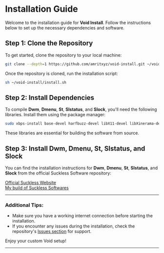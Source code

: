 # Installation Guide

Welcome to the installation guide for **Void Install**. Follow the instructions below to set up the necessary dependencies and software.

## Step 1: Clone the Repository

To get started, clone the repository to your local machine:

```bash
git clone --depth=1 https://github.com/amritxyz/void-install.git ~/void-install
```

Once the repository is cloned, run the installation script:

```bash
sh ~/void-install/install.sh
```

## Step 2: Install Dependencies

To compile **Dwm**, **Dmenu**, **St**, **Slstatus**, and **Slock**, you'll need the following libraries. Install them using the package manager:

```bash
sudo xbps-install base-devel harfbuzz-devel libX11-devel libXinerama-devel libXft-devel libXrandr-devel
```

These libraries are essential for building the software from source.

## Step 3: Install Dwm, Dmenu, St, Slstatus, and Slock

You can find the installation instructions for **Dwm**, **Dmenu**, **St**, **Slstatus**, and **Slock** from the official Suckless Software repository:

[Official Suckless Website](https://suckless.org) </br>
[My build of Suckless Softwares](https://github.com/amritxyz/void-dwm)

---

### Additional Tips:
- Make sure you have a working internet connection before starting the installation.
- If you encounter any issues during the installation, check the repository's [Issues section](https://github.com/amritxyz/void-install/issues) for support.

Enjoy your custom Void setup!

---
